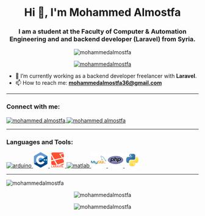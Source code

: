 <h1 align="center">Hi 👋, I'm Mohammed Almostfa</h1>
<h3 align="center">I am a student at the Faculty of Computer & Automation Engineering and  and backend developer (Laravel) from Syria.</h3>

<p align="center"> 
  <img src="https://komarev.com/ghpvc/?username=mohammedalmostfa&label=Profile%20views&color=0e75b6&style=flat" alt="mohammedalmostfa" /> 
</p>

<p align="center">
  <a href="https://github.com/ryo-ma/github-profile-trophy">
    <img src="https://github-profile-trophy.vercel.app/?username=mohammedalmostfa" alt="mohammedalmostfa" />
  </a>
</p>

- 🌱 I’m currently working as a backend developer freelancer with **Laravel**.
- 📫 How to reach me: **mohammedalmostfa36@gmail.com**

---

<h3 align="left">Connect with me:</h3>
<p align="left">
  <a href="https://linkedin.com/in/mohammed-almostfa" target="blank">
    <img align="center" src="https://raw.githubusercontent.com/rahuldkjain/github-profile-readme-generator/master/src/images/icons/Social/linked-in-alt.svg" alt="mohammed almostfa" height="30" width="40" />
  </a>
  <a href="https://fb.com/mohammed.almostfa" target="blank">
    <img align="center" src="https://raw.githubusercontent.com/rahuldkjain/github-profile-readme-generator/master/src/images/icons/Social/facebook.svg" alt="mohammed almostfa" height="30" width="40" />
  </a>
</p>

---

<h3 align="left">Languages and Tools:</h3>
<p align="left">
  <a href="https://www.arduino.cc/" target="_blank" rel="noreferrer">
    <img src="https://cdn.worldvectorlogo.com/logos/arduino-1.svg" alt="arduino" width="40" height="40" />
  </a>
  <a href="https://www.w3schools.com/cpp/" target="_blank" rel="noreferrer">
    <img src="https://raw.githubusercontent.com/devicons/devicon/master/icons/cplusplus/cplusplus-original.svg" alt="cplusplus" width="40" height="40" />
  </a>
  <a href="https://laravel.com/" target="_blank" rel="noreferrer">
    <img src="https://raw.githubusercontent.com/devicons/devicon/master/icons/laravel/laravel-plain-wordmark.svg" alt="laravel" width="40" height="40" />
  </a>
  <a href="https://www.mathworks.com/" target="_blank" rel="noreferrer">
    <img src="https://upload.wikimedia.org/wikipedia/commons/2/21/Matlab_Logo.png" alt="matlab" width="40" height="40" />
  </a>
  <a href="https://www.mysql.com/" target="_blank" rel="noreferrer">
    <img src="https://raw.githubusercontent.com/devicons/devicon/master/icons/mysql/mysql-original-wordmark.svg" alt="mysql" width="40" height="40" />
  </a>

  <a href="https://www.php.net" target="_blank" rel="noreferrer">
    <img src="https://raw.githubusercontent.com/devicons/devicon/master/icons/php/php-original.svg" alt="php" width="40" height="40" />
  </a>
  <a href="https://www.python.org" target="_blank" rel="noreferrer">
    <img src="https://raw.githubusercontent.com/devicons/devicon/master/icons/python/python-original.svg" alt="python" width="40" height="40" />
  </a>

</p>

---

<p align="left">
  <img src="https://github-readme-stats.vercel.app/api/top-langs?username=mohammedalmostfa&show_icons=true&locale=en&layout=compact" alt="mohammedalmostfa" />
</p>

<p align="center">
  <img src="https://github-readme-stats.vercel.app/api?username=mohammedalmostfa&show_icons=true&locale=en" alt="mohammedalmostfa" />
</p>

<p align="center">
  <img src="https://github-readme-streak-stats.herokuapp.com/?user=mohammedalmostfa&" alt="mohammedalmostfa" />
</p>
